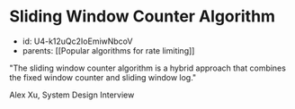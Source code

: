 # Sliding Window Counter Algorithm
* id: U4-k12uQc2IoEmiwNbcoV
* parents: [[Popular algorithms for rate limiting]]

"The sliding window counter algorithm is a hybrid approach that combines the fixed window counter and sliding window log."

Alex Xu, System Design Interview